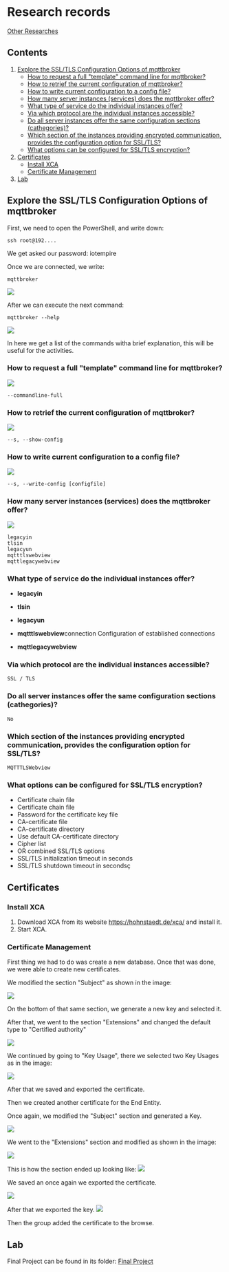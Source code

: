 # Research records 
[Other Researches](../README.md)

## Contents
1. [Explore the SSL/TLS Configuration Options of mqttbroker](#explore-the-ssltls-configuration-options-of-mqttbroker)
    - [How to request a full "template" command line for mqttbroker?](#how-to-request-a-full-template-command-line-for-mqttbroker)
    - [How to retrief the current configuration of mqttbroker?](#how-to-retrief-the-current-configuration-of-mqttbroker)
    - [How to write current configuration to a config file?](#how-to-write-current-configuration-to-a-config-file)
    - [How many server instances (services) does the mqttbroker offer?](#how-many-server-instances-services-does-the-mqttbroker-offer)
    - [What type of service do the individual instances offer?](#what-type-of-service-do-the-individual-instances-offer)
    - [Via which protocol are the individual instances accessible?](#via-which-protocol-are-the-individual-instances-accessible)
    - [Do all server instances offer the same configuration sections (cathegories)?](#do-all-server-instances-offer-the-same-configuration-sections-cathegories)
    - [Which section of the instances providing encrypted communication, provides the configuration option for SSL/TLS?](#which-section-of-the-instances-providing-encrypted-communication-provides-the-configuration-option-for-ssltls)
    - [What options can be configured for SSL/TLS encryption?](#what-options-can-be-configured-for-ssltls-encryption)
2. [Certificates](#certificates)
    - [Install XCA](#install-xca)
    - [Certificate Management](#certificate-management)
3. [Lab](#lab)
## Explore the SSL/TLS Configuration Options of mqttbroker

First, we need to open the PowerShell, and write down:

    ssh root@192....

We get asked our password: iotempire

Once we are connected, we write:

    mqttbroker
    
<img src="./mqtt/1.png"/>

After we can execute the next command:

    mqttbroker --help

<img src="./mqtt/2.png"/>

In here we get a list of the commands witha brief explanation, this will be useful for the activities.

### How to request a full "template" command line for mqttbroker?

<img src="./mqtt/TEMPLATE.png"/>

    --commandline-full

### How to retrief the current configuration of mqttbroker?

<img src="./mqtt/configfile.png"/>

    --s, --show-config

### How to write current configuration to a config file?

<img src="./mqtt/configfile.png"/>

    --s, --write-config [configfile]

### How many server instances (services) does the mqttbroker offer?

<img src="./mqtt/instances.png"/>

    legacyin
    tlsin
    legacyun
    mqtttlswebview
    mqttlegacywebview

### What type of service do the individual instances offer?

- **legacyin**

- **tlsin**

- **legacyun**

- **mqtttlswebview**connection Configuration of established connections 

- **mqttlegacywebview**


### Via which protocol are the individual instances accessible?

    SSL / TLS

### Do all server instances offer the same configuration sections (cathegories)?

    No

### Which section of the instances providing encrypted communication, provides the configuration option for SSL/TLS?

    MQTTTLSWebview

### What options can be configured for SSL/TLS encryption?

- Certificate chain file
- Certificate chain file
- Password for the certificate key file
- CA-certificate file
- CA-certificate directory
- Use default CA-certificate directory
- Cipher list
- OR combined SSL/TLS options
- SSL/TLS initialization timeout in seconds
- SSL/TLS shutdown timeout in secondsç

## Certificates

### Install XCA

1. Download XCA from its website https://hohnstaedt.de/xca/ and install it.
2. Start XCA.

### Certificate Management
First thing we had to do was create a new database. Once that was done, we were able to create new certificates.

We modified the section "Subject" as shown in the image:

<img src="./certificates/cert2.png"/>

On the bottom of that same section, we generate a new key and selected it.

After that, we went to the section "Extensions" and changed the default type to "Certified authority"

<img src="./certificates/cert3.png"/>

We continued by going to "Key Usage", there we selected two Key Usages as in the image:

<img src="./certificates/cert4.png"/>

After that we saved and exported the certificate. 

Then we created another certificate for the End Entity.

Once again, we modified the "Subject" section and generated a Key. 

<img src="./certificates/2cert1.png"/>

We went to the "Extensions" section and modified as shown in the image:

<img src="./certificates/2cert2,1.png"/>

This is how the section ended up looking like:
<img src="./certificates/2cert2.png"/>

We saved an once again we exported the certificate.

<img src="./certificates/3both certificates.png"/>

After that we exported the key.
<img src="./certificates/4keys.png"/>

Then the group added the certificate to the browse.

## Lab
Final Project can be found in its folder:
[Final Project](/Teamfolder/Final%20Project/)